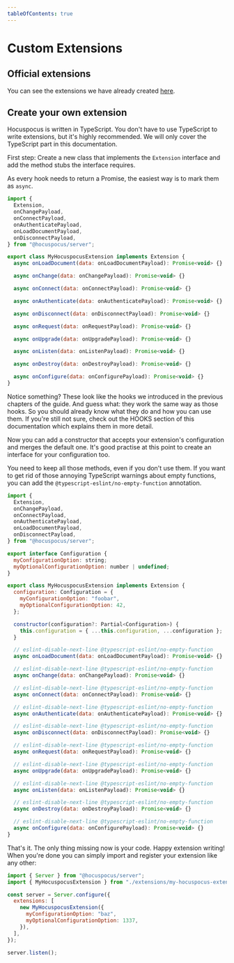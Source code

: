 ```yaml
---
tableOfContents: true
---
```


# Custom Extensions

## Official extensions

You can see the extensions we have already created [here](/server/extensions).

## Create your own extension

Hocuspocus is written in TypeScript. You don't have to use TypeScript to write extensions, but it's highly recommended. We will only cover the TypeScript part in this documentation.

First step: Create a new class that implements the `Extension` interface and add the method stubs the interface requires.

As every hook needs to return a Promise, the easiest way is to mark them as `async`.

```js
import {
  Extension,
  onChangePayload,
  onConnectPayload,
  onAuthenticatePayload,
  onLoadDocumentPayload,
  onDisconnectPayload,
} from "@hocuspocus/server";

export class MyHocuspocusExtension implements Extension {
  async onLoadDocument(data: onLoadDocumentPayload): Promise<void> {}

  async onChange(data: onChangePayload): Promise<void> {}

  async onConnect(data: onConnectPayload): Promise<void> {}

  async onAuthenticate(data: onAuthenticatePayload): Promise<void> {}

  async onDisconnect(data: onDisconnectPayload): Promise<void> {}

  async onRequest(data: onRequestPayload): Promise<void> {}

  async onUpgrade(data: onUpgradePayload): Promise<void> {}

  async onListen(data: onListenPayload): Promise<void> {}

  async onDestroy(data: onDestroyPayload): Promise<void> {}

  async onConfigure(data: onConfigurePayload): Promise<void> {}
}
```

Notice something? These look like the hooks we introduced in the previous chapters of the guide. And guess what: they work the same way as those hooks. So you should already know what they do and how you can use them. If you're still not sure, check out the HOOKS section of this documentation which explains them in more detail.

Now you can add a constructor that accepts your extension's configuration and merges the default one. It's good practise at this point to create an interface for your configuration too.

You need to keep all those methods, even if you don't use them. If you want to get rid of those annoying TypeScript warnings about empty functions, you can add the `@typescript-eslint/no-empty-function` annotation.

```js
import {
  Extension,
  onChangePayload,
  onConnectPayload,
  onAuthenticatePayload,
  onLoadDocumentPayload,
  onDisconnectPayload,
} from "@hocuspocus/server";

export interface Configuration {
  myConfigurationOption: string;
  myOptionalConfigurationOption: number | undefined;
}

export class MyHocuspocusExtension implements Extension {
  configuration: Configuration = {
    myConfigurationOption: "foobar",
    myOptionalConfigurationOption: 42,
  };

  constructor(configuration?: Partial<Configuration>) {
    this.configuration = { ...this.configuration, ...configuration };
  }

  // eslint-disable-next-line @typescript-eslint/no-empty-function
  async onLoadDocument(data: onLoadDocumentPayload): Promise<void> {}

  // eslint-disable-next-line @typescript-eslint/no-empty-function
  async onChange(data: onChangePayload): Promise<void> {}

  // eslint-disable-next-line @typescript-eslint/no-empty-function
  async onConnect(data: onConnectPayload): Promise<void> {}

  // eslint-disable-next-line @typescript-eslint/no-empty-function
  async onAuthenticate(data: onAuthenticatePayload): Promise<void> {}

  // eslint-disable-next-line @typescript-eslint/no-empty-function
  async onDisconnect(data: onDisconnectPayload): Promise<void> {}

  // eslint-disable-next-line @typescript-eslint/no-empty-function
  async onRequest(data: onRequestPayload): Promise<void> {}

  // eslint-disable-next-line @typescript-eslint/no-empty-function
  async onUpgrade(data: onUpgradePayload): Promise<void> {}

  // eslint-disable-next-line @typescript-eslint/no-empty-function
  async onListen(data: onListenPayload): Promise<void> {}

  // eslint-disable-next-line @typescript-eslint/no-empty-function
  async onDestroy(data: onDestroyPayload): Promise<void> {}

  // eslint-disable-next-line @typescript-eslint/no-empty-function
  async onConfigure(data: onConfigurePayload): Promise<void> {}
}
```

That's it. The only thing missing now is your code. Happy extension writing! When you're done you can simply import and register your extension like any other:

```js
import { Server } from "@hocuspocus/server";
import { MyHocuspocusExtension } from "./extensions/my-hocuspocus-extension";

const server = Server.configure({
  extensions: [
    new MyHocuspocusExtension({
      myConfigurationOption: "baz",
      myOptionalConfigurationOption: 1337,
    }),
  ],
});

server.listen();
```
